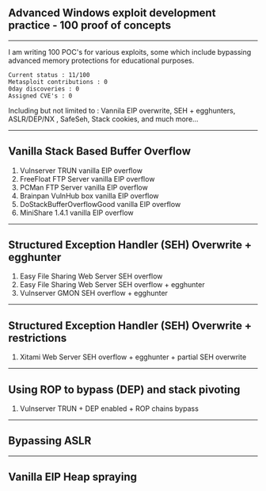 ## Advanced Windows exploit development practice - 100 proof of concepts
----
I am writing 100 POC's for various exploits, some which include bypassing advanced memory protections for educational purposes.

```
Current status : 11/100
Metasploit contributions : 0
0day discoveries : 0
Assigned CVE's : 0
```

Including but not limited to : Vannila EIP overwrite, SEH + egghunters, ASLR/DEP/NX , SafeSeh, Stack cookies, and much more...

----
## Vanilla Stack Based Buffer Overflow

1. Vulnserver TRUN vanilla EIP overflow
2. FreeFloat FTP Server vanilla EIP overflow
3. PCMan FTP Server vanilla EIP overflow
4. Brainpan VulnHub box vanilla EIP overflow
5. DoStackBufferOverflowGood vanilla EIP overflow
6. MiniShare 1.4.1 vanilla EIP overflow

----
## Structured Exception Handler (SEH) Overwrite + egghunter

1. Easy File Sharing Web Server SEH overflow
2. Easy File Sharing Web Server SEH overflow + egghunter
3. Vulnserver GMON SEH overflow + egghunter

----
## Structured Exception Handler (SEH) Overwrite + restrictions 

1. Xitami Web Server SEH overflow + egghunter + partial SEH overwrite

----
## Using ROP to bypass (DEP) and stack pivoting

1. Vulnserver TRUN + DEP enabled + ROP chains bypass

----
## Bypassing ASLR

----
## Vanilla EIP Heap spraying
